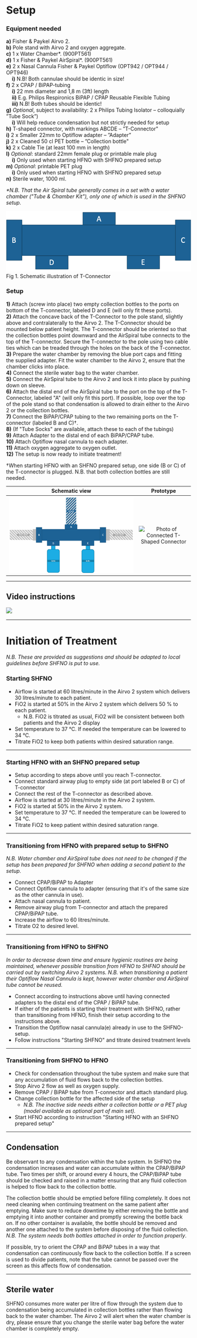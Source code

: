 # Setup

### Equipment needed

**a)** Fisher & Paykel Airvo 2.<br>
**b)** Pole stand with Airvo 2 and oxygen aggregate.<br>
**c)** 1 x Water Chamber\*. (900PT561)<br>
**d)** 1 x Fisher & Paykel AirSpiral\*. (900PT561)<br>
**e)** 2 x Nasal Cannula Fisher & Paykel Optiflow (OPT942 / OPT944 / OPT946)<br>
&nbsp;&nbsp;&nbsp;&nbsp;**i)** N.B! Both cannulae should be identic in size!<br>
**f)** 2 x CPAP / BiPAP-tubing<br>
&nbsp;&nbsp;&nbsp;&nbsp;**i)** 22 mm diameter and 1,8 m (3ft) length<br>
&nbsp;&nbsp;&nbsp;&nbsp;**ii)** E.g. Philips Respironics BiPAP / CPAP Reusable Flexible Tubing<br>
&nbsp;&nbsp;&nbsp;&nbsp;**iii)** N.B! Both tubes should be identic!<br>
**g)** _Optional_, subject to availability: 2 x Philips Tubing Isolator – colloquially ”Tube Sock”)<br>
&nbsp;&nbsp;&nbsp;&nbsp;**i)** Will help reduce condensation but not strictly needed for setup<br>
**h)** T-shaped connector, with markings ABCDE – ”T-Connector"<br>
**i)** 2 x Smaller 22mm to Optiflow adapter – ”Adapter”<br>
**j)** 2 x Cleaned 50 cl PET bottle – ”Collection bottle"<br>
**k)** 2 x Cable Tie (at least 100 mm in length)<br>
**l)** _Optional_: standard 22mm female plug or printable male plug<br>
&nbsp;&nbsp;&nbsp;&nbsp;**i)** Only used when starting HFNO with SHFNO prepared setup<br>
**m)** _Optional_: printable PET plug<br>
&nbsp;&nbsp;&nbsp;&nbsp;**i)** Only used when starting HFNO with SHFNO prepared setup<br>
**n)** Sterile water, 1000 ml.<br>

_\*N.B. That the Air Spiral tube generally comes in a set with a water chamber ("Tube & Chamber Kit"), only one of which is used in the SHFNO setup._

![Schematic T-Shaped Connector](../../Meta/Schematics%20and%20Renders/Tschema.png 'Schematic T-Shaped Connector')
Fig 1. Schematic illustration of T-Connector

### Setup

**1)** Attach (screw into place) two empty collection bottles to the ports on bottom of the T-connector, labeled D and E (will only fit these ports).<br>
**2)** Attach the concave back of the T-Connector to the pole stand, slightly above and contralaterally to the Airvo 2. The T-Connector should be mounted below patient height. The T-connector should be oriented so that the collection bottles point downward and the AirSpiral tube connects to the top of the T-connector. Secure the T-connector to the pole using two cable ties which can be treaded through the holes on the back of the T-connector.<br>
**3)** Prepare the water chamber by removing the blue port caps and fitting the supplied adapter. Fit the water chamber to the Airvo 2, ensure that the chamber clicks into place.<br>
**4)** Connect the sterile water bag to the water chamber.<br>
**5)** Connect the AirSpiral tube to the Airvo 2 and lock it into place by pushing down on sleeve.<br>
**6)** Attach the distal end of the AirSpiral tube to the port on the top of the T-Connector, labeled "A" (will only fit this port). If possible, loop over the top of the pole stand so that condensation is allowed to drain either to the Airvo 2 or the collection bottles.<br>
**7)** Connect the BiPAP/CPAP tubing to the two remaining ports on the T-connector (labeled B and C)†.<br>
**8)** (If "Tube Socks" are available, attach these to each of the tubings)<br>
**9)** Attach Adapter to the distal end of each BiPAP/CPAP tube.<br>
**10)** Attach Optiflow nasal cannula to each adapter.<br>
**11)** Attach oxygen aggregate to oxygen outlet.<br>
**12)** The setup is now ready to initiate treatment!<br>

†When starting HFNO with an SHFNO prepared setup, one side (B or C) of the T-connector is plugged. N.B. that both collection bottles are still needed.

|                                                                 Schematic view                                                                  |                                                        Prototype                                                        |
| :---------------------------------------------------------------------------------------------------------------------------------------------: | :---------------------------------------------------------------------------------------------------------------------: |
| ![Schematic Connected T-Shaped Connector](../../Meta/Schematics%20and%20Renders/Tschema_connected.png 'Schematic Connected T-Shaped Connector') | ![Photo of Connected T-Shaped Connector](../../Meta/Photos/T-alt-Connected.png 'Photo of Connected T-Shaped Connector') |

---

## Video instructions

[![](https://res.cloudinary.com/marcomontalbano/image/upload/v1587398285/video_to_markdown/images/youtube--IGeHuBSa3UQ-c05b58ac6eb4c4700831b2b3070cd403.jpg)](https://www.youtube.com/watch?v=IGeHuBSa3UQ)

---

# Initiation of Treatment

_N.B. These are provided as suggestions and should be adapted to local guidelines before SHFNO is put to use._

### Starting SHFNO

- Airflow is started at 60 litres/minute in the Airvo 2 system which delivers 30 litres/minute to each patient.
- FiO2 is started at 50% in the Airvo 2 system which delivers 50 % to each patient.
  - N.B. FiO2 is titrated as usual, FiO2 will be consistent between both patients and the Airvo 2 display
- Set temperature to 37 °C. If needed the temperature can be lowered to 34 °C.
- Titrate FiO2 to keep both patients within desired saturation range.

---

### Starting HFNO with an SHFNO prepared setup

- Setup according to steps above until you reach T-connector.
- Connect standard airway plug to empty side (at port labeled B or C) of T-connector
- Connect the rest of the T-connector as described above.
- Airflow is started at 30 litres/minute in the Airvo 2 system.
- FiO2 is started at 50% in the Airvo 2 system.
- Set temperature to 37 °C. If needed the temperature can be lowered to 34 °C.
- Titrate FiO2 to keep patient within desired saturation range.

---

### Transitioning from HFNO with prepared setup to SHFNO

_N.B. Water chamber and AirSpiral tube does not need to be changed if the setup has been prepared for SHFNO when adding a second patient to the setup._

- Connect CPAP/BiPAP to Adapter
- Connect Optiflow cannula to adapter (ensuring that it's of the same size as the other cannula in use).
- Attach nasal cannula to patient.
- Remove airway plug from T-connector and attach the prepared CPAP/BiPAP tube.
- Increase the airflow to 60 litres/minute.
- Titrate O2 to desired level.

---

### Transitioning from HFNO to SHFNO

_In order to decrease down time and ensure hygienic routines are being maintained, whenever possible transition from HFNO to SHFNO should be carried out by switching Airvo 2 systems. N.B. when transitioning a patient their Optiflow Nasal Cannula is kept, however water chamber and AirSpiral tube cannot be reused._

- Connect according to instructions above until having connected adapters to the distal end of the CPAP / BiPAP tube.
- If either of the patients is starting their treatment with SHFNO, rather than transitioning from HFNO, finish their setup according to the instructions above.
- Transition the Optiflow nasal cannula(e) already in use to the SHFNO-setup.
- Follow instructions "Starting SHFNO" and titrate desired treatment levels

---

### Transitioning from SHFNO to HFNO

- Check for condensation throughout the tube system and make sure that any accumulation of fluid flows back to the collection bottles.
- Stop Airvo 2 flow as well as oxygen supply.
- Remove CPAP / BiPAP tube from T-connector and attach standard plug.
- Change collection bottle for the affected side of the setup
  - _N.B. The inactive side needs either a collection bottle or a PET plug (model available as optional part of main set)._
- Start HFNO according to instruction "Starting HFNO with an SHFNO prepared setup"

---

## Condensation

Be observant to any condensation within the tube system. In SHFNO the condensation increases and water can accumulate within the CPAP/BiPAP tube.
Two times per shift, or around every 4 hours, the CPAP/BiPAP tube should be checked and raised in a matter ensuring that any fluid collection is helped to flow back to the collection bottle.

The collection bottle should be emptied before filling completely. It does not need cleaning when continuing treatment on the same patient after emptying. Make sure to reduce downtime by either removing the bottle and emptying it into another container and promptly screwing the bottle back on. If no other container is available, the bottle should be removed and another one attached to the system before disposing of the fluid collection. _N.B. The system needs both bottles attached in order to function properly_.

If possible, try to orient the CPAP and BiPAP tubes in a way that condensation can continuously flow back to the collection bottle. If a screen is used to divide patients, note that the tube cannot be passed over the screen as this affects flow of condensation.

---

## Sterile water

SHFNO consumes more water per litre of flow through the system due to condensation being accumulated in collection bottles rather than flowing back to the water chamber. The Airvo 2 will alert when the water chamber is dry, please ensure that you change the sterile water bag before the water chamber is completely empty.
